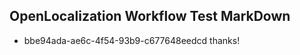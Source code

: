 ## OpenLocalization Workflow Test MarkDown

* bbe94ada-ae6c-4f54-93b9-c677648eedcd 
thanks!



<!--HONumber=Jan16_HO4-->
